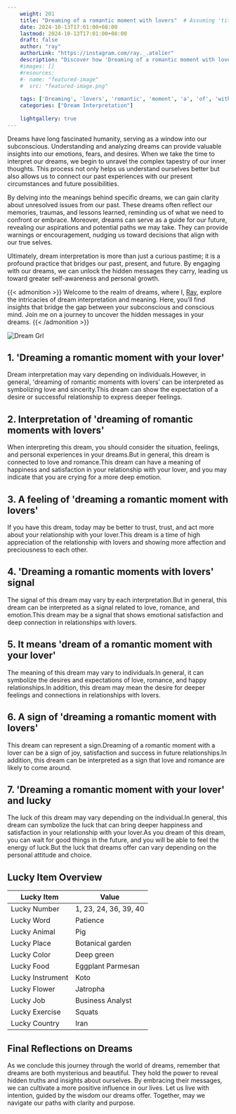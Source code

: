 ```yaml
---
    weight: 201
    title: "Dreaming of a romantic moment with lovers"  # Assuming 'title' column exists
    date: 2024-10-13T17:01:00+08:00
    lastmod: 2024-10-13T17:01:00+08:00
    draft: false
    author: "ray"
    authorLink: "https://instagram.com/ray._.atelier"
    description: "Discover how 'Dreaming of a romantic moment with lovers' can interpret your future and uncover its significant meanings in your life."
    #images: []
    #resources:
    #- name: "featured-image"
    #  src: "featured-image.png"
    
    tags: ['Dreaming', 'lovers', 'romantic', 'moment', 'a', 'of', 'with']
    categories: ["Dream Interpretation"]
    
    lightgallery: true
---
```

    
Dreams have long fascinated humanity, serving as a window into our subconscious. Understanding and analyzing dreams can provide valuable insights into our emotions, fears, and desires. When we take the time to interpret our dreams, we begin to unravel the complex tapestry of our inner thoughts. This process not only helps us understand ourselves better but also allows us to connect our past experiences with our present circumstances and future possibilities.

By delving into the meanings behind specific dreams, we can gain clarity about unresolved issues from our past. These dreams often reflect our memories, traumas, and lessons learned, reminding us of what we need to confront or embrace. Moreover, dreams can serve as a guide for our future, revealing our aspirations and potential paths we may take. They can provide warnings or encouragement, nudging us toward decisions that align with our true selves.

Ultimately, dream interpretation is more than just a curious pastime; it is a profound practice that bridges our past, present, and future. By engaging with our dreams, we can unlock the hidden messages they carry, leading us toward greater self-awareness and personal growth.

{{< admonition >}}
Welcome to the realm of dreams, where I, [Ray](https://instagram.com/ray._.atelier), explore the intricacies of dream interpretation and meaning. Here, you’ll find insights that bridge the gap between your subconscious and conscious mind. Join me on a journey to uncover the hidden messages in your dreams.
{{< /admonition >}}

![Dream Grl](https://cdn.pixabay.com/photo/2017/11/02/03/35/gothic-2910057_1280.jpg "Dream Grl")

## 1. 'Dreaming a romantic moment with your lover'
Dream interpretation may vary depending on individuals.However, in general, 'dreaming of romantic moments with lovers' can be interpreted as symbolizing love and sincerity.This dream can show the expectation of a desire or successful relationship to express deeper feelings.

## 2. Interpretation of 'dreaming of romantic moments with lovers'
When interpreting this dream, you should consider the situation, feelings, and personal experiences in your dreams.But in general, this dream is connected to love and romance.This dream can have a meaning of happiness and satisfaction in your relationship with your lover, and you may indicate that you are crying for a more deep emotion.

## 3. A feeling of 'dreaming a romantic moment with lovers'
If you have this dream, today may be better to trust, trust, and act more about your relationship with your lover.This dream is a time of high appreciation of the relationship with lovers and showing more affection and preciousness to each other.

## 4. 'Dreaming a romantic moments with lovers' signal
The signal of this dream may vary by each interpretation.But in general, this dream can be interpreted as a signal related to love, romance, and emotion.This dream may be a signal that shows emotional satisfaction and deep connection in relationships with lovers.

## 5. It means 'dream of a romantic moment with your lover'
The meaning of this dream may vary to individuals.In general, it can symbolize the desires and expectations of love, romance, and happy relationships.In addition, this dream may mean the desire for deeper feelings and connections in relationships with lovers.

## 6. A sign of 'dreaming a romantic moment with lovers'
This dream can represent a sign.Dreaming of a romantic moment with a lover can be a sign of joy, satisfaction and success in future relationships.In addition, this dream can be interpreted as a sign that love and romance are likely to come around.

## 7. 'Dreaming a romantic moment with your lover' and lucky
The luck of this dream may vary depending on the individual.In general, this dream can symbolize the luck that can bring deeper happiness and satisfaction in your relationship with your lover.As you dream of this dream, you can wait for good things in the future, and you will be able to feel the energy of luck.But the luck that dreams offer can vary depending on the personal attitude and choice.

## Lucky Item Overview
| Lucky Item          | Value              |
|---------------|--------------------|
| Lucky Number        | 1, 23, 24, 36, 39, 40  |
| Lucky Word          | Patience |
| Lucky Animal        | Pig |
| Lucky Place         | Botanical garden     |
| Lucky Color         | Deep green     |
| Lucky Food          | Eggplant Parmesan      |
| Lucky Instrument    | Koto |
| Lucky Flower        | Jatropha    |
| Lucky Job           | Business Analyst       |
| Lucky Exercise      | Squats  |
| Lucky Country       | Iran    |


##  Final Reflections on Dreams

As we conclude this journey through the world of dreams, remember that dreams are both mysterious and beautiful. They hold the power to reveal hidden truths and insights about ourselves. By embracing their messages, we can cultivate a more positive influence in our lives. Let us live with intention, guided by the wisdom our dreams offer. Together, may we navigate our paths with clarity and purpose.
